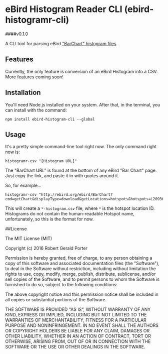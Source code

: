 # eBird Histogram Reader CLI (ebird-histogramr-cli)
####v0.1.0

A CLI tool for parsing eBird ["BarChart" histogram files](http://help.ebird.org/customer/portal/articles/1010553-understanding-the-ebird-bar-charts).

## Features

Currently, the only feature is conversion of an eBird Histogram into a CSV. More features coming soon!

## Installation

You'll need Node.js installed on your system. After that, in the terminal, you can install with the command:

```
npm install ebird-histogram-cli --global
```

## Usage

It's a pretty simple command-line tool right now. The only command right now is:

```
histogramr-csv "[Histogram URL]"
```

The "BarChart URL" is found at the bottom of any eBird "Bar Chart" page. Just copy the link, and paste it in with quotes around it.

So, for example...

```
histogramr-csv "http://ebird.org/ebird/BarChart?cmd=getChart&displayType=download&getLocations=hotspots&hotspots=L2093687&bYear=1900&eYear=2016&bMonth=1&eMonth=12&reportType=location&"
```

This will create a `*-histogram.csv` file, where `*` is the hotspot location ID. Histograms do not contain the human-readable Hotspot name, unfortunately, so this is the format for now.

##License

The MIT License (MIT)

Copyright (c) 2016 Robert Gerald Porter

Permission is hereby granted, free of charge, to any person obtaining a copy
of this software and associated documentation files (the "Software"), to deal
in the Software without restriction, including without limitation the rights
to use, copy, modify, merge, publish, distribute, sublicense, and/or sell
copies of the Software, and to permit persons to whom the Software is
furnished to do so, subject to the following conditions:

The above copyright notice and this permission notice shall be included in
all copies or substantial portions of the Software.

THE SOFTWARE IS PROVIDED "AS IS", WITHOUT WARRANTY OF ANY KIND, EXPRESS OR
IMPLIED, INCLUDING BUT NOT LIMITED TO THE WARRANTIES OF MERCHANTABILITY,
FITNESS FOR A PARTICULAR PURPOSE AND NONINFRINGEMENT. IN NO EVENT SHALL THE
AUTHORS OR COPYRIGHT HOLDERS BE LIABLE FOR ANY CLAIM, DAMAGES OR OTHER
LIABILITY, WHETHER IN AN ACTION OF CONTRACT, TORT OR OTHERWISE, ARISING FROM,
OUT OF OR IN CONNECTION WITH THE SOFTWARE OR THE USE OR OTHER DEALINGS IN
THE SOFTWARE.
